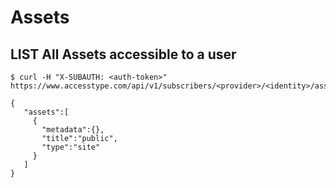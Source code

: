 # Assets

## LIST All Assets accessible to a user

```shell
$ curl -H "X-SUBAUTH: <auth-token>" https://www.accesstype.com/api/v1/subscribers/<provider>/<identity>/assets.json

{
   "assets":[
     {
       "metadata":{},
       "title":"public",
       "type":"site"
     }
   ]
}

```
